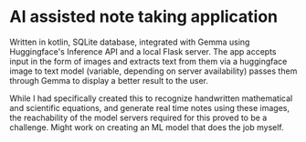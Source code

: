 # AI assisted note taking application 
Written in kotlin, SQLite database, integrated with Gemma using Huggingface's Inference API and a local Flask server. The app accepts input in the form of images and extracts text from them via a huggingface image to text model (variable, depending on server availability) passes them through Gemma to display a better result to the user. 

While I had specifically created this to recognize handwritten mathematical and scientific equations, and generate real time notes using these images, the reachability of the model servers required for this proved to be a challenge. Might work on creating an ML model that does the job myself. 
